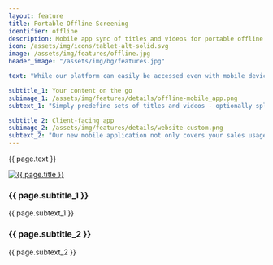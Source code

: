 ```yaml
---
layout: feature
title: Portable Offline Screening
identifier: offline
description: Mobile app sync of titles and videos for portable offline screening with second screen connectivity via HDMI or AirPlay.
icon: /assets/img/icons/tablet-alt-solid.svg
image: /assets/img/features/offline.jpg
header_image: "/assets/img/bg/features.jpg"

text: "While our platform can easily be accessed even with mobile devices, our dedicated mobile application is purpose-built for situations such as markets or sales pitches, where predefined content packages need to be presented seamlessly and internet connectivity is not guaranteed."

subtitle_1: Your content on the go
subimage_1: /assets/img/features/details/offline-mobile_app.png
subtext_1: "Simply predefine sets of titles and videos - optionally split into groups e.g. per appointment or genre - and sync them into your tablet's or phone's offline storage. Alternatively, VOD-style ad-hoc download is available directly within our new app (released 2020). Face to face with your clients, either pitch your content using your device or connect it to a second screen."

subtitle_2: Client-facing app
subimage_2: /assets/img/features/details/website-custom.png
subtext_2: "Our new mobile application not only covers your sales usage, but doubles as a fully-fledged VOD-style mobile solution for your clients, showcasing your catalog through an appealing app-style UI and offering ad-hoc selection of specific videos for encrypted offline storage. Either use our generic app to get started immediately, or brand it to your liking and have us deploy a custom version under a name of your choice."
---
```

<div class="row">
    <div class="col-md-12">
        <div class="service-details mb-40">
            <p>{{ page.text }}</p>
        </div>
    </div>
</div>
<div class="row">
    <div class="col-xl-6 col-lg-12">
        <div class="s-details-img mb-30">
          <a href="{{ page.subimage_1 }}" class="view">
            <img src="{{ page.subimage_1 }}" alt="{{ page.title }}">  
          </a>
        </div>
    </div>
    <div class="col-xl-6 col-lg-12">
        <div class="service-details mb-40">
            <h3>{{ page.subtitle_1 }}</h3>
            <p>{{ page.subtext_1 }}</p>
        </div>
        <div class="service-details mb-40">
            <h3>{{ page.subtitle_2 }}</h3>
            <p>{{ page.subtext_2 }}</p>
        </div>
    </div>
</div>
